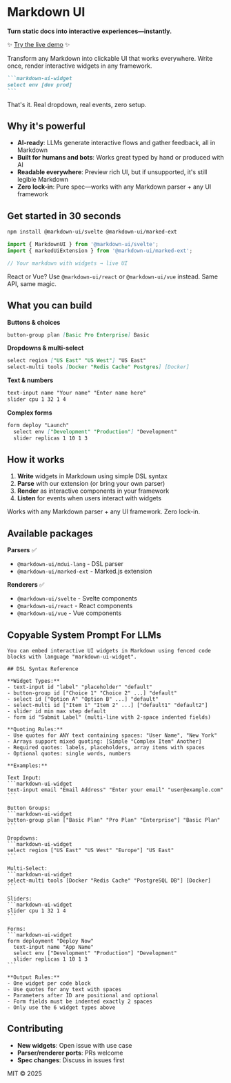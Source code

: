 # Markdown UI
**Turn static docs into interactive experiences—instantly.**

✨ [Try the live demo](https://markdown-ui.com/) ✨

Transform any Markdown into clickable UI that works everywhere. Write once, render interactive widgets in any framework.

````markdown
```markdown-ui-widget
select env [dev prod]
```
````

That's it. Real dropdown, real events, zero setup.

## Why it's powerful

- **AI-ready**: LLMs generate interactive flows and gather feedback, all in Markdown
- **Built for humans and bots**: Works great typed by hand or produced with AI
- **Readable everywhere**: Preview rich UI, but if unsupported, it's still legible Markdown
- **Zero lock-in**: Pure spec—works with any Markdown parser + any UI framework

## Get started in 30 seconds

```bash
npm install @markdown-ui/svelte @markdown-ui/marked-ext
```

```javascript
import { MarkdownUI } from '@markdown-ui/svelte';
import { markedUiExtension } from '@markdown-ui/marked-ext';

// Your markdown with widgets → live UI
```

React or Vue? Use `@markdown-ui/react` or `@markdown-ui/vue` instead. Same API, same magic.

## What you can build

**Buttons & choices**
```markdown
button-group plan [Basic Pro Enterprise] Basic
```

**Dropdowns & multi-select** 
```markdown
select region ["US East" "US West"] "US East"
select-multi tools [Docker "Redis Cache" Postgres] [Docker]
```

**Text & numbers**
```markdown
text-input name "Your name" "Enter name here"
slider cpu 1 32 1 4
```

**Complex forms**
```markdown
form deploy "Launch"
  select env ["Development" "Production"] "Development"
  slider replicas 1 10 1 3
```

## How it works

1. **Write** widgets in Markdown using simple DSL syntax
2. **Parse** with our extension (or bring your own parser)  
3. **Render** as interactive components in your framework
4. **Listen** for events when users interact with widgets

Works with any Markdown parser + any UI framework. Zero lock-in.

## Available packages

**Parsers** ✅
- `@markdown-ui/mdui-lang` - DSL parser
- `@markdown-ui/marked-ext` - Marked.js extension

**Renderers** ✅  
- `@markdown-ui/svelte` - Svelte components
- `@markdown-ui/react` - React components
- `@markdown-ui/vue` - Vue components


## Copyable System Prompt For LLMs

````text
You can embed interactive UI widgets in Markdown using fenced code blocks with language "markdown-ui-widget".

## DSL Syntax Reference

**Widget Types:**
- text-input id "label" "placeholder" "default"
- button-group id ["Choice 1" "Choice 2" ...] "default"
- select id ["Option A" "Option B" ...] "default"  
- select-multi id ["Item 1" "Item 2" ...] ["default1" "default2"]
- slider id min max step default
- form id "Submit Label" (multi-line with 2-space indented fields)

**Quoting Rules:**
- Use quotes for ANY text containing spaces: "User Name", "New York"
- Arrays support mixed quoting: [Simple "Complex Item" Another]
- Required quotes: labels, placeholders, array items with spaces
- Optional quotes: single words, numbers

**Examples:**

Text Input:
```markdown-ui-widget
text-input email "Email Address" "Enter your email" "user@example.com"
```

Button Groups:
```markdown-ui-widget
button-group plan ["Basic Plan" "Pro Plan" "Enterprise"] "Basic Plan"
```

Dropdowns:
```markdown-ui-widget
select region ["US East" "US West" "Europe"] "US East"
```

Multi-Select:
```markdown-ui-widget
select-multi tools [Docker "Redis Cache" "PostgreSQL DB"] [Docker]
```

Sliders:
```markdown-ui-widget
slider cpu 1 32 1 4
```

Forms:
```markdown-ui-widget
form deployment "Deploy Now"
  text-input name "App Name"
  select env ["Development" "Production"] "Development"
  slider replicas 1 10 1 3
```

**Output Rules:**
- One widget per code block
- Use quotes for any text with spaces
- Parameters after ID are positional and optional
- Form fields must be indented exactly 2 spaces
- Only use the 6 widget types above
````

## Contributing

- **New widgets**: Open issue with use case
- **Parser/renderer ports**: PRs welcome
- **Spec changes**: Discuss in issues first

MIT © 2025
